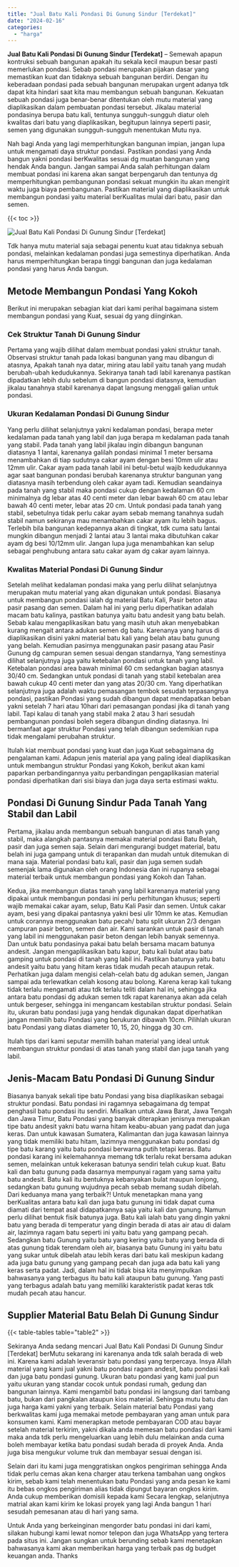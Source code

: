 ```yaml
---
title: "Jual Batu Kali Pondasi Di Gunung Sindur [Terdekat]"
date: "2024-02-16"
categories: 
  - "harga"
---
```


**Jual Batu Kali Pondasi Di Gunung Sindur \[Terdekat\]** – Semewah apapun kontruksi sebuah bangunan apakah itu sekala kecil maupun besar pasti memerlukan pondasi. Sebab pondasi merupakan pijakan dasar yang memastikan kuat dan tidaknya sebuah bangunan berdiri. Dengan itu keberadaan pondasi pada sebuah bangunan merupakan urgent adanya tdk dapat kita hindari saat kita mau membangun sebuah bangunan. Kekuatan sebuah pondasi juga benar-benar ditentukan oleh mutu material yang diaplikasikan dalam pembuatan pondasi tersebut. Jikalau material pondasinya berupa batu kali, tentunya sungguh-sungguh diatur oleh kwalitas dari batu yang diaplikasikan, begitupun lainnya seperti pasir, semen yang digunakan sungguh-sungguh menentukan Mutu nya.

Nah bagi Anda yang lagi memperhitungkan bangunan impian, jangan lupa untuk mengamati daya struktur pondasi. Pastikan pondasi yang Anda bangun yakni pondasi berKwalitas sesuai dg muatan bangunan yang hendak Anda bangun. Jangan sampai Anda salah perhitungan dalam membuat pondasi ini karena akan sangat berpengaruh dan tentunya dg memperhitungkan pembangunan pondasi sekuat mungkin itu akan mengirit waktu juga biaya pembangunan. Pastikan material yang diaplikasikan untuk membangun pondasi yaitu material berKualitas mulai dari batu, pasir dan semen.

{{< toc >}}

![Jual Batu Kali Pondasi Di Gunung Sindur [Terdekat]](/images/jual-batu-kali-04.png)

Tdk hanya mutu material saja sebagai penentu kuat atau tidaknya sebuah pondasi, melainkan kedalaman pondasi juga semestinya diperhatikan. Anda harus memperhitungkan berapa tinggi bangunan dan juga kedalaman pondasi yang harus Anda bangun.

## Metode Membangun Pondasi Yang Kokoh

Berikut ini merupakan sebagian kiat dari kami perihal bagaimana sistem membangun pondasi yang Kuat, sesuai dg yang diinginkan.

### Cek Struktur Tanah Di Gunung Sindur

Pertama yang wajib dilihat dalam membuat pondasi yakni struktur tanah. Observasi struktur tanah pada lokasi bangunan yang mau dibangun di atasnya, Apakah tanah nya datar, miring atau labil yaitu tanah yang mudah berubah-ubah kedudukannya. Sekiranya tanah tadi labil karenanya pastikan dipadatkan lebih dulu sebelum di bangun pondasi diatasnya, kemudian jikalau tanahnya stabil karenanya dapat langsung menggali galian untuk pondasi.

### Ukuran Kedalaman Pondasi Di Gunung Sindur

Yang perlu dilihat selanjutnya yakni kedalaman pondasi, berapa meter kedalaman pada tanah yang labil dan juga berapa m kedalaman pada tanah yang stabil. Pada tanah yang labil jikalau ingin dibangun bangunan diatasnya 1 lantai, karenanya galilah pondasi minimal 1 meter bersama menambahkan di tiap sudutnya cakar ayam dengan besi 10mm ulir atau 12mm ulir. Cakar ayam pada tanah labil ini betul-betul wajib kedudukannya agar saat bangunan pondasi berubah karenanya struktur bangunan yang diatasnya masih terbendung oleh cakar ayam tadi. Kemudian seandainya pada tanah yang stabil maka pondasi cukup dengan kedalaman 60 cm minimalnya dg lebar atas 40 centi meter dan lebar bawah 60 cm atau lebar bawah 40 centi meter, lebar atas 20 cm. Untuk pondasi pada tanah yang stabil, sebetulnya tidak perlu cakar ayam sebab memang tanahnya sudah stabil namun sekiranya mau menambahkan cakar ayam itu lebih bagus. Terlebih bila bangunan kedepannya akan di tingkat, tdk cuma satu lantai mungkin dibangun menjadi 2 lantai atau 3 lantai maka dibutuhkan cakar ayam dg besi 10/12mm ulir. Jangan lupa juga menambahkan kan selup sebagai penghubung antara satu cakar ayam dg cakar ayam lainnya.

### Kwalitas Material Pondasi Di Gunung Sindur

Setelah melihat kedalaman pondasi maka yang perlu dilihat selanjutnya merupakan mutu material yang akan digunakan untuk pondasi. Biasanya untuk membangun pondasi ialah dg material Batu Kali, Pasir beton atau pasir pasang dan semen. Dalam hal ini yang perlu diperhatikan adalah macam batu kalinya, pastikan batunya yaitu batu andesit yang batu belah. Sebab kalau mengaplikasikan batu yang masih utuh akan menyebabkan kurang mengait antara adukan semen dg batu. Karenanya yang harus di diaplikasikan disini yakni material batu kali yang belah atau batu gunung yang belah. Kemudian pasirnya menggunakan pasir pasang atau Pasir Gunung dg campuran semen sesuai dengan standarnya, Yang semestinya dilihat selanjutnya juga yaitu ketebalan pondasi untuk tanah yang labil. Ketebalan pondasi area bawah minimal 60 cm sedangkan bagian atasnya 30/40 cm. Sedangkan untuk pondasi di tanah yang stabil ketebalan area bawah cukup 40 centi meter dan yang atas 20/30 cm. Yang diperhatikan selanjutnya juga adalah waktu pemasangan tembok sesudah terpasangnya pondasi, pastikan Pondasi yang sudah dibangun dapat mendapatkan beban yakni setelah 7 hari atau 10hari dari pemasangan pondasi jika di tanah yang labil. Tapi kalau di tanah yang stabil maka 2 atau 3 hari sesudah pembangunan pondasi boleh segera dibangun dinding diatasnya. Ini bermanfaat agar struktur Pondasi yang telah dibangun sedemikian rupa tidak mengalami perubahan struktur.

Itulah kiat membuat pondasi yang kuat dan juga Kuat sebagaimana dg pengalaman kami. Adapun jenis material apa yang paling ideal diaplikasikan untuk membangun struktur Pondasi yang Kokoh, berikut akan kami paparkan perbandingannya yaitu perbandingan pengaplikasian material pondasi diperhatikan dari sisi biaya dan juga daya serta estimasi waktu.

## Pondasi Di Gunung Sindur Pada Tanah Yang Stabil dan Labil

Pertama, jikalau anda membangun sebuah bangunan di atas tanah yang stabil, maka alangkah pantasnya memakai material pondasi Batu Belah, pasir dan juga semen saja. Selain dari mengurangi budget material, batu belah ini juga gampang untuk di terapankan dan mudah untuk ditemukan di mana saja. Material pondasi batu kali, pasir dan juga semen sudah semenjak lama digunakan oleh orang Indonesia dan ini rupanya sebagai material terbaik untuk membangun pondasi yang Kokoh dan Tahan.

Kedua, jika membangun diatas tanah yang labil karenanya material yang dipakai untuk membangun pondasi ini perlu perhitungan khusus; seperti wajib memakai cakar ayam, selup, Batu Kali Pasir dan semen. Untuk cakar ayam, besi yang dipakai pantasnya yakni besi ulir 10mm ke atas. Kemudian untuk corannya menggunakan batu pecah/ batu split ukuran 2/3 dengan campuran pasir beton, semen dan air. Kami sarankan untuk pasir di tanah yang labil ini menggunakan pasir beton dengan lebih banyak semennya. Dan untuk batu pondasinya pakai batu belah bersama macam batunya andesit. Jangan mengaplikasikan batu kapur, batu kali bulat atau batu gamping untuk pondasi di tanah yang labil ini. Pastikan batunya yaitu batu andesit yaitu batu yang hitam keras tidak mudah pecah ataupun retak. Perhatikan juga dalam mengisi celah-celah batu dg adukan semen, Jangan sampai ada terlewatkan celah kosong atau bolong. Karena kerap kali tukang tidak terlalu mengamati atau tdk terlalu teliti dalam hal ini, sehingga jika antara batu pondasi dg adukan semen tdk rapat karenanya akan ada celah untuk bergeser, sehingga ini mengancam kestabilan struktur pondasi. Selain itu, ukuran batu pondasi juga yang hendak digunakan dapat diperhatikan jangan memilih batu Pondasi yang berukuran dibawah 10cm. Pilihlah ukuran batu Pondasi yang diatas diameter 10, 15, 20, hingga dg 30 cm.

Itulah tips dari kami seputar memilih bahan material yang ideal untuk membangun struktur pondasi di atas tanah yang stabil dan juga tanah yang labil.

## Jenis-Macam Batu Pondasi Di Gunung Sindur

Biasanya banyak sekali tipe batu Pondasi yang bisa diaplikasikan sebagai struktur pondasi. Batu pondasi ini ragamnya sebagaimana dg tempat penghasil batu pondasi itu sendiri. Misalkan untuk Jawa Barat, Jawa Tengah dan Jawa Timur, Batu Pondasi yang banyak diterapkan jenisnya merupakan tipe batu andesit yakni batu warna hitam keabu-abuan yang padat dan juga keras. Dan untuk kawasan Sumatera, Kalimantan dan juga kawasan lainnya yang tidak memiliki batu hitam, lazimnya menggunakan batu pondasi dg tipe batu karang yaitu batu pondasi berwarna putih tetapi keras. Batu pondasi karang ini kelemahannya memang tdk terlalu rekat bersama adukan semen, melainkan untuk kekerasan batunya sendiri telah cukup kuat. Batu kali dan batu gunung pada dasarnya mempunyai ragam yang sama yaitu batu andesit. Batu kali itu bentuknya kebanyakan bulat maupun lonjong, sedangkan batu gunung wujudnya pecah sebab memang sudah dibelah. Dari keduanya mana yang terbaik?! Untuk menetapkan mana yang berKualitas antara batu kali dan juga batu gunung ini tidak dapat cuma diamati dari tempat asal didapatkannya saja yaitu kali dan gunung. Namun perlu dilihat bentuk fisik batunya juga. Batu kali ialah batu yang dingin yakni batu yang berada di temperatur yang dingin berada di atas air atau di dalam air, lazimnya ragam batu seperti ini yaitu batu yang gampang pecah. Sedangkan batu Gunung yaitu batu yang kering yaitu batu yang berada di atas gunung tidak terendam oleh air, biasanya batu Gunung ini yaitu batu yang sukar untuk dibelah atau lebih keras dari batu kali meskipun kadang ada juga batu gunung yang gampang pecah dan juga ada batu kali yang keras serta padat. Jadi, dalam hal ini tidak bisa kita menyimpulkan bahwasanya yang terbagus itu batu kali ataupun batu gunung. Yang pasti yang terbagus adalah batu yang memiliki karakteristik padat keras tdk mudah pecah atau hancur.

## Supplier Material Batu Belah Di Gunung Sindur

{{< table-tables table="table2" >}}

Sekiranya Anda sedang mencari Jual Batu Kali Pondasi Di Gunung Sindur \[Terdekat\] berMutu sekarang ini karenanya anda tdk salah berada di web ini. Karena kami adalah leveransir batu pondasi yang terpercaya. Insya Allah material yang kami jual yakni batu pondasi ragam andesit, batu pondasi kali dan juga batu pondasi gunung. Ukuran batu pondasi yang kami jual pun yaitu ukuran yang standar cocok untuk pondasi rumah, gedung dan bangunan lainnya. Kami mengambil batu pondasi ini langsung dari tambang batu, bukan dari pangkalan ataupun kios material. Sehingga mutu batu dan juga harga kami yakni yang terbaik. Selain material batu Pondasi yang berkwalitas kami juga memakai metode pembayaran yang aman untuk para konsumen kami. Kami menerapkan metode pembayaran COD atau bayar setelah material terkirim, yakni dikala anda memesan batu pondasi dari kami maka anda tdk perlu mengeluarkan uang lebih dulu melainkan anda cuma boleh membayar ketika batu pondasi sudah berada di proyek Anda. Anda juga bisa mengukur volume truk dan membayar sesuai dengan isi.

Selain dari itu kami juga menggratiskan ongkos pengiriman sehingga Anda tidak perlu cemas akan kena charger atau terkena tambahan uang ongkos kirim, sebab kami telah menentukan batu Pondasi yang anda pesan ke kami itu bebas ongkos pengiriman alias tidak dipungut bayaran ongkos kirim. Anda cukup memberikan domisili kepada kami Secara lengkap, selanjutnya matrial akan kami kirim ke lokasi proyek yang lagi Anda bangun 1 hari sesudah pemesanan atau di hari yang sama.

Untuk Anda yang berkeinginan mengorder batu pondasi ini dari kami, silakan hubungi kami lewat nomor telepon dan juga WhatsApp yang tertera pada situs ini. Jangan sungkan untuk berunding sebab kami menetapkan bahwasanya kami akan memberikan harga yang terbaik pas dg budget keuangan anda. Thanks
